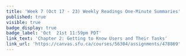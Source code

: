 ```yaml
---
title: 'Week 7 (Oct 17 - 23) Weekly Readings One-Minute Summaries'
published: true
visible: true
badge_display: true
badge_label: 'Oct  21st 11:59pm PDT'
link_text: 'Chapter 2: Getting to Know Users and Their Tasks'
link_url: 'https://canvas.sfu.ca/courses/56304/assignments/478869'
---
```

